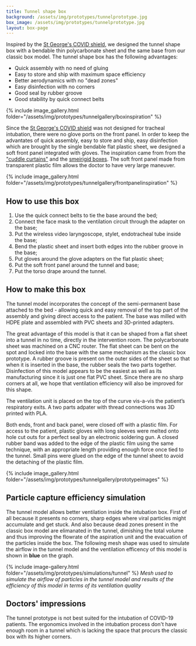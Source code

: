 ```yaml
---
title: Tunnel shape box
background: /assets/img/prototypes/tunnelprototype.jpg
box_image: /assets/img/prototypes/tunnelprototype.jpg
layout: box-page
---
```


Inspired by the [St George's COVID shield](https://paretoux.github.io/boxes/2020-05-11-covidshield.html), we designed the tunnel shape box with a bendable thin polycarbonate sheet and the same base from our classic box model. The tunnel shape box has the following advantages:

* Quick assembly with no need of gluing
* Easy to store and ship with maximum space efficiency
* Better aerodynamics with no "dead zones"
* Easy disinfection with no corners
* Good seal by rubber groove
* Good stability by quick connect belts

{% include image_gallery.html folder="/assets/img/prototypes/tunnelgallery/boxinspiration" %}

Since the [St George's COVID shield](https://paretoux.github.io/boxes/2020-05-11-covidshield.html) was not designed for tracheal intubation, there were no glove ports on the front panel. In order to keep the advantates of quick assembly, easy to store and ship, easy disinfection which are brought by the single bendable flat plastic sheet, we designed a soft front panel integrated with gloves. The inspiration came from from the ["cuddle curtains"](https://www.cnbc.com/2020/07/02/cuddle-curtains-are-going-global-amid-the-coronavirus-pandemic.html) and the [smeirigid boxes](https://paretoux.github.io/boxes/2020-05-08-Covidbox.html). The soft front panel made from transparent plastic film allows the doctor to have very large maneuver.

{% include image_gallery.html folder="/assets/img/prototypes/tunnelgallery/frontpanelinspiration" %}

## How to use this box

1. Use the quick connect belts to tie the base around the bed;
2. Connect the face mask to the ventilation circuit through the adapter on the base;
3. Put the wireless video laryngoscope, stylet, endotracheal tube inside the base;
4. Bend the plastic sheet and insert both edges into the rubber groove in the base;
5. Put gloves around the glove adapters on the flat plastic sheet;
6. Put the soft front panel around the tunnel and base;
7. Put the torso drape around the tunnel.

## How to make this box

The tunnel model incorporates the concept of the semi-permanent base attached to the bed - allowing quick and easy removal of the top part of the assembly and giving direct access to the patient. The base was milled with HDPE plate and assembled with PVC sheets and 3D-printed adapters.

The great advantage of this model is that it can be shaped from a flat sheet into a tunnel in no time, directly in the intervention room. The polycarbonate sheet was machined on a CNC router. The flat sheet can be bent on the spot and locked into the base with the same mechanism as the classic box prototype. A rubber groove is present on the outer sides of the sheet so that when it is inserted in the base, the rubber seals the two parts together. Disinfection of this model appears to be the easiest as well as its manufacturing since it is just one flat PVC sheet. Since there are no sharp corners at all, we hope that ventilation efficiency will also be improved for this shape. 

The ventilation unit is placed on the top of the curve vis-a-vis the patient’s respiratory exits. A two parts adpater with thread connections was 3D printed with PLA. 

Both ends, front and back panel, were closed off with a plastic film. For access to the patient, plastic gloves with long sleeves were melted onto hole cut outs for a perfect seal by an electronic soldering gun. A closed rubber band was added to the edge of the plastic film using the same technique, with an appropriate length providing enough force once tied to the tunnel. Small pins were glued on the edge of the tunnel sheet to avoid the detaching of the plastic film.

{% include image_gallery.html folder="/assets/img/prototypes/tunnelgallery/prototypeimages" %}

## Particle capture efficiency simulation

The tunnel model allows better ventilation inside the intubation box. First of all because it presents no corners, sharp edges where viral particles might accumulate and get stuck. And also because dead zones present in the classic box model are elimanated in the tunnel, dimishing the total volume and thus improving the flowrate of the aspiration unit and the evacuation of the particles inside the box. The following mesh shape was used to simulate the airflow in the tunnel model and the ventilation efficency of this model is shown in **blue** on the graph.

{% include image-gallery.html folder="/assets/img/prototypes/simulations/tunnel" %}
_Mesh used to simulate the airflow of particles in the tunnel model and results of the efficiency of this model in terms of its ventilation quality_

## Doctors' impressions

The tunnel prototype is not best suited for the intubation of COVID-19 patients. The ergonomics involved in the intubation process don't have enough room in a tunnel which is lacking the space that procurs the classic box with its higher corners. 